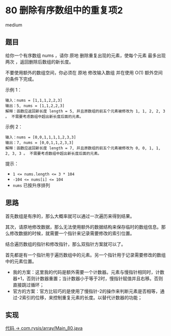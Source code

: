 # 80 删除有序数组中的重复项2

medium

## 题目

给你一个有序数组 nums ，请你 原地 删除重复出现的元素，使每个元素 最多出现两次 ，返回删除后数组的新长度。

不要使用额外的数组空间，你必须在 原地 修改输入数组 并在使用 O(1) 额外空间的条件下完成。


示例 1：
```
输入：nums = [1,1,1,2,2,3]
输出：5, nums = [1,1,2,2,3]
解释：函数应返回新长度 length = 5, 并且原数组的前五个元素被修改为 1, 1, 2, 2, 3 。 不需要考虑数组中超出新长度后面的元素。
```
示例 2：
```
输入：nums = [0,0,1,1,1,1,2,3,3]
输出：7, nums = [0,0,1,1,2,3,3]
解释：函数应返回新长度 length = 7, 并且原数组的前五个元素被修改为 0, 0, 1, 1, 2, 3, 3 。 不需要考虑数组中超出新长度后面的元素。
```

提示：

- `1 <= nums.length <= 3 * 104`
- `-104 <= nums[i] <= 104`
- `nums` 已按升序排列

## 思路

首先数组是有序的，那么大概率就可以通过一次遍历来得到结果。

其次，请原地修改数据，那么无法使用额外的数据结构来保存临时的数组信息。那么修改数据的时候，就需要一个指针来记录需要修改的索引位置。

结合遍历数组的指针和修改指针，那么双指针方案就可以了。

首先都是有一个指针用于遍历数组中的元素。另一个指针用于记录需要修改的数组中的元素位置。
- 我的方案：这里我的代码是额外需要一个计数器。元素与慢指针相同时，计数器+1，否则计数器重置；当计数器小于等于2时，慢指针赋值并且右移。否则直接跳过循环；
- 官方的方案：官方比较巧的是使用了慢指针-2的操作来判断元素是否相等，通过-2索引的位移，来控制重复元素的长度。以替代计数器的功能；

## 实现

[代码 -> com.rysis/array/Main_80.java](../../src/com/rysis/array/Main_80.java)
